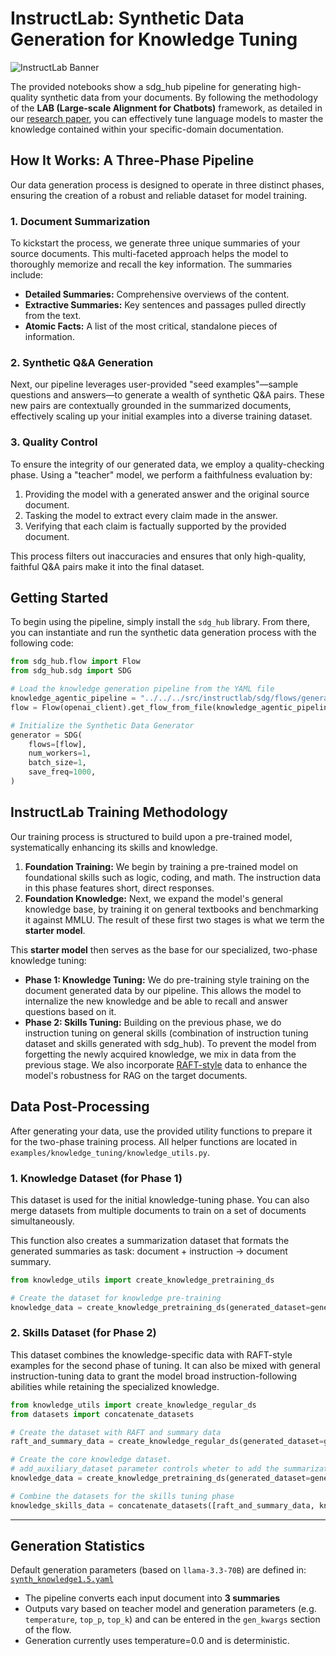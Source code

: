 # InstructLab: Synthetic Data Generation for Knowledge Tuning
![InstructLab Banner](../../../assets/imgs/instructlab-banner.png)

The provided notebooks show a sdg_hub pipeline for generating high-quality synthetic data from your documents. By following the methodology of the **LAB (Large-scale Alignment for Chatbots)** framework, as detailed in our [research paper](https://arxiv.org/pdf/2403.01081), you can effectively tune language models to master the knowledge contained within your specific-domain documentation.

## How It Works: A Three-Phase Pipeline

Our data generation process is designed to operate in three distinct phases, ensuring the creation of a robust and reliable dataset for model training.

### 1\. Document Summarization

To kickstart the process, we generate three unique summaries of your source documents. This multi-faceted approach helps the model to thoroughly memorize and recall the key information. The summaries include:

  * **Detailed Summaries:** Comprehensive overviews of the content.
  * **Extractive Summaries:** Key sentences and passages pulled directly from the text.
  * **Atomic Facts:** A list of the most critical, standalone pieces of information.

### 2\. Synthetic Q\&A Generation

Next, our pipeline leverages user-provided "seed examples"—sample questions and answers—to generate a wealth of synthetic Q\&A pairs. These new pairs are contextually grounded in the summarized documents, effectively scaling up your initial examples into a diverse training dataset.

### 3\. Quality Control

To ensure the integrity of our generated data, we employ a quality-checking phase. Using a "teacher" model, we perform a faithfulness evaluation by:

1.  Providing the model with a generated answer and the original source document.
2.  Tasking the model to extract every claim made in the answer.
3.  Verifying that each claim is factually supported by the provided document.

This process filters out inaccuracies and ensures that only high-quality, faithful Q\&A pairs make it into the final dataset.

## Getting Started

To begin using the pipeline, simply install the `sdg_hub` library. From there, you can instantiate and run the synthetic data generation process with the following code:

```python
from sdg_hub.flow import Flow
from sdg_hub.sdg import SDG

# Load the knowledge generation pipeline from the YAML file
knowledge_agentic_pipeline = "../../../src/instructlab/sdg/flows/generation/knowledge/synth_knowledge1.5.yaml"
flow = Flow(openai_client).get_flow_from_file(knowledge_agentic_pipeline)

# Initialize the Synthetic Data Generator
generator = SDG(
    flows=[flow],
    num_workers=1,
    batch_size=1,
    save_freq=1000,
)
```

## InstructLab Training Methodology

Our training process is structured to build upon a pre-trained model, systematically enhancing its skills and knowledge.

1.  **Foundation Training:** We begin by training a pre-trained model on foundational skills such as logic, coding, and math. The instruction data in this phase features short, direct responses.
2.  **Foundation Knowledge:** Next, we expand the model's general knowledge base, by training it on general textbooks and benchmarking it against MMLU. The result of these first two stages is what we term the **starter model**.

This **starter model** then serves as the base for our specialized, two-phase knowledge tuning:

  * **Phase 1: Knowledge Tuning:** We do pre-training style training on the document generated data by our pipeline. This allows the model to internalize the new knowledge and be able to recall and answer questions based on it.
  * **Phase 2: Skills Tuning:** Building on the previous phase, we do instruction tuning on general skills (combination of instruction tuning dataset and skills generated with sdg_hub). To prevent the model from forgetting the newly acquired knowledge, we mix in data from the previous stage. We also incorporate [RAFT-style](https://openreview.net/forum?id=rzQGHXNReU) data to enhance the model's robustness for RAG on the target documents.

## Data Post-Processing

After generating your data, use the provided utility functions to prepare it for the two-phase training process. All helper functions are located in `examples/knowledge_tuning/knowledge_utils.py`.

### 1\. Knowledge Dataset (for Phase 1)

This dataset is used for the initial knowledge-tuning phase. You can also merge datasets from multiple documents to train on a set of documents simultaneously.

This function also creates a summarization dataset that formats the generated summaries as task: document + instruction -> document summary.

```python
from knowledge_utils import create_knowledge_pretraining_ds

# Create the dataset for knowledge pre-training
knowledge_data = create_knowledge_pretraining_ds(generated_dataset=generated_data)
```

### 2\. Skills Dataset (for Phase 2)

This dataset combines the knowledge-specific data with RAFT-style examples for the second phase of tuning. It can also be mixed with general instruction-tuning data to grant the model broad instruction-following abilities while retaining the specialized knowledge.

```python
from knowledge_utils import create_knowledge_regular_ds
from datasets import concatenate_datasets

# Create the dataset with RAFT and summary data
raft_and_summary_data = create_knowledge_regular_ds(generated_dataset=generated_data)

# Create the core knowledge dataset. 
# add_auxiliary_dataset parameter controls wheter to add the summarization dataset that was mentioned above in the returned dataset
knowledge_data = create_knowledge_pretraining_ds(generated_dataset=generated_data, add_auxiliary_dataset=False)

# Combine the datasets for the skills tuning phase
knowledge_skills_data = concatenate_datasets([raft_and_summary_data, knowledge_data])
```

---

## Generation Statistics

Default generation parameters (based on `llama-3.3-70B`) are defined in:
[`synth_knowledge1.5.yaml`](../../src/sdg_hub/flows/generation/knowledge/synth_knowledge1.5.yaml)

* The pipeline converts each input document into **3 summaries** 
* Outputs vary based on teacher model and generation parameters (e.g. `temperature`, `top_p`, `top_k`) and can be entered in the `gen_kwargs` section of the flow.
* Generation currently uses temperature=0.0 and is deterministic.
